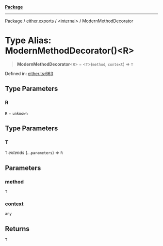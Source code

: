 [**Package**](../../../README.md)

***

[Package](../../../modules.md) / [either.exports](../../README.md) / [\<internal\>](../README.md) / ModernMethodDecorator

# Type Alias: ModernMethodDecorator()\<R\>

> **ModernMethodDecorator**\<`R`\> = \<`T`\>(`method`, `context`) => `T`

Defined in: [either.ts:663](https://github.com/AlexXanderGrib/monads-io/blob/d65e47796764202dffd7314b61c2ea9cedbb26e8/src/either.ts#L663)

## Type Parameters

### R

`R` = `unknown`

## Type Parameters

### T

`T` *extends* (...`parameters`) => `R`

## Parameters

### method

`T`

### context

`any`

## Returns

`T`
